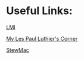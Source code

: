 # Useful Links:

[LMI](http://www.lmii.com/)

[My Les Paul Luthier's Corner](http://www.mylespaul.com/forums/forumdisplay.php?f=26)

[StewMac](http://www.stewmac.com/?gclid=CLK8zJKW5tICFYOKswod4psJ1w)

